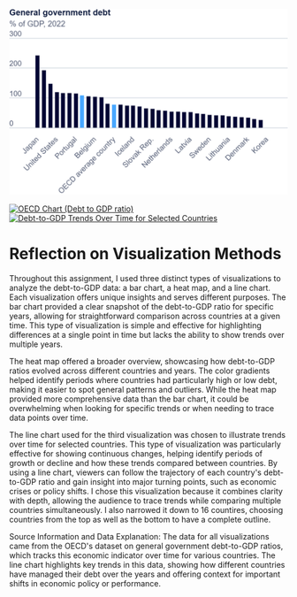 ![Assignment 2](https://raw.githubusercontent.com/Aagam2020/Shahportfolio/main/export-2024-11-02T14_48_44.590Z.png)

<div class='tableauPlaceholder' id='viz1730560702155' style='position: relative'>
    <noscript>
        <a href='#'>
            <img alt='OECD Chart (Debt to GDP ratio)' 
                 src='https://public.tableau.com/static/images/OE/OECDchartpart2/Sheet1/1_rss.png' 
                 style='border: none' />
        </a>
    </noscript>
    <object class='tableauViz' style='display:none;'>
        <param name='host_url' value='https%3A%2F%2Fpublic.tableau.com%2F' />
        <param name='embed_code_version' value='3' />
        <param name='site_root' value='' />
        <param name='name' value='OECDchartpart2&#47;Sheet1' />
        <param name='tabs' value='no' />
        <param name='toolbar' value='yes' />
        <param name='static_image' value='https://public.tableau.com/static/images/OE/OECDchartpart2/Sheet1/1.png' />
        <param name='animate_transition' value='yes' />
        <param name='display_static_image' value='yes' />
        <param name='display_spinner' value='yes' />
        <param name='display_overlay' value='yes' />
        <param name='display_count' value='yes' />
        <param name='language' value='en-US' />
        <param name='filter' value='publish=yes' />
    </object>
</div>
<script type='text/javascript'>
    var divElement = document.getElementById('viz1730560702155');
    var vizElement = divElement.getElementsByTagName('object')[0];
    vizElement.style.width='100%';
    vizElement.style.height=(divElement.offsetWidth*0.75)+'px';
    var scriptElement = document.createElement('script');
    scriptElement.src = 'https://public.tableau.com/javascripts/api/viz_v1.js';
    vizElement.parentNode.insertBefore(scriptElement, vizElement);
</script>

<div class='tableauPlaceholder' id='viz1730562035365' style='position: relative'>
    <noscript>
        <a href='#'>
            <img alt='Debt-to-GDP Trends Over Time for Selected Countries' 
                 src='https://public.tableau.com/static/images/pa/part3assignment2/Sheet1/1_rss.png' 
                 style='border: none' />
        </a>
    </noscript>
    <object class='tableauViz' style='display:none;'>
        <param name='host_url' value='https%3A%2F%2Fpublic.tableau.com%2F' />
        <param name='embed_code_version' value='3' />
        <param name='site_root' value='' />
        <param name='name' value='part3assignment2/Sheet1' />
        <param name='tabs' value='no' />
        <param name='toolbar' value='yes' />
        <param name='static_image' value='https://public.tableau.com/static/images/pa/part3assignment2/Sheet1/1.png' />
        <param name='animate_transition' value='yes' />
        <param name='display_static_image' value='yes' />
        <param name='display_spinner' value='yes' />
        <param name='display_overlay' value='yes' />
        <param name='display_count' value='yes' />
        <param name='language' value='en-US' />
        <param name='filter' value='publish=yes' />
    </object>
</div>
<script type='text/javascript'>
    var divElement = document.getElementById('viz1730562035365');
    var vizElement = divElement.getElementsByTagName('object')[0];
    vizElement.style.width='100%';
    vizElement.style.height=(divElement.offsetWidth*0.75)+'px';
    var scriptElement = document.createElement('script');
    scriptElement.src = 'https://public.tableau.com/javascripts/api/viz_v1.js';
    vizElement.parentNode.insertBefore(scriptElement, vizElement);
</script>

# Reflection on Visualization Methods
Throughout this assignment, I used three distinct types of visualizations to analyze the debt-to-GDP data: a bar chart, a heat map, and a line chart. Each visualization offers unique insights and serves different purposes. The bar chart provided a clear snapshot of the debt-to-GDP ratio for specific years, allowing for straightforward comparison across countries at a given time. This type of visualization is simple and effective for highlighting differences at a single point in time but lacks the ability to show trends over multiple years.

The heat map offered a broader overview, showcasing how debt-to-GDP ratios evolved across different countries and years. The color gradients helped identify periods where countries had particularly high or low debt, making it easier to spot general patterns and outliers. While the heat map provided more comprehensive data than the bar chart, it could be overwhelming when looking for specific trends or when needing to trace data points over time.

The line chart used for the third visualization was chosen to illustrate trends over time for selected countries. This type of visualization was particularly effective for showing continuous changes, helping identify periods of growth or decline and how these trends compared between countries. By using a line chart, viewers can follow the trajectory of each country's debt-to-GDP ratio and gain insight into major turning points, such as economic crises or policy shifts. I chose this visualization because it combines clarity with depth, allowing the audience to trace trends while comparing multiple countries simultaneously. I also narrowed it down to 16 countires, choosing countries from the top as well as the bottom to have a complete outline.

Source Information and Data Explanation: The data for all visualizations came from the OECD's dataset on general government debt-to-GDP ratios, which tracks this economic indicator over time for various countries. The line chart highlights key trends in this data, showing how different countries have managed their debt over the years and offering context for important shifts in economic policy or performance.




